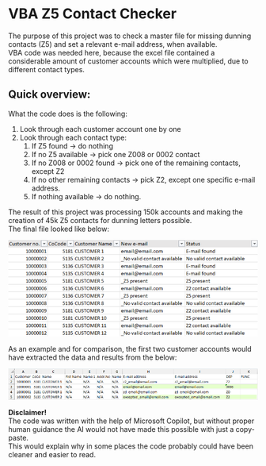 # VBA Z5 Contact Checker

The purpose of this project was to check a master file for missing dunning contacts (Z5) and set a relevant e-mail address, when available.<br>
VBA code was needed here, because the excel file contained a considerable amount of customer accounts which were multiplied, due to different contact types.

## Quick overview:

What the code does is the following:
1. Look through each customer account one by one
2. Look through each contact type:
    1. If Z5 found &rarr; do nothing
    2. If no Z5 available &rarr; pick one Z008 or 0002 contact
    3. If no Z008 or 0002 found &rarr; pick one of the remaining contacts, except Z2
    4. If no other remaining contacts &rarr; pick Z2, except one specific e-mail address.
    5. If nothing available &rarr; do nothing.

The result of this project was processing 150k accounts and making the creation of 45k Z5 contacts for dunning letters possible.<br>
The final file looked like below:

![Final result](assets/result.png)

As an example and for comparison, the first two customer accounts would have extracted the data and results from the below:

![Data](assets/data.png)

**Disclaimer!**<br>
The code was written with the help of Microsoft Copilot, but without proper human guidance the AI would not have made this possible with just a copy-paste.<br>
This would explain why in some places the code probably could have been cleaner and easier to read.